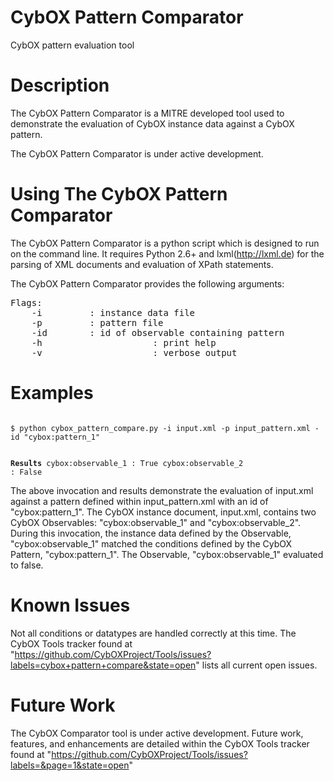 CybOX Pattern Comparator
========================
CybOX pattern evaluation tool

Description
===========
The CybOX Pattern Comparator is a MITRE developed tool used to demonstrate the evaluation
of CybOX instance data against a CybOX pattern. 

The CybOX Pattern Comparator is under active development.

Using The CybOX Pattern Comparator
==================================
The CybOX Pattern Comparator is a python script which is designed to run on the command line.
It requires Python 2.6+ and lxml(http://lxml.de) for the parsing of XML documents and evaluation 
of XPath statements.

The CybOX Pattern Comparator provides the following arguments:
<pre>
Flags:
    -i  <input_file>       : instance data file
    -p  <input_file>       : pattern file
    -id <pattern_id>       : id of observable containing pattern
    -h                     : print help
    -v                     : verbose output
</pre>

Examples
========
<code>
$ python cybox_pattern_compare.py -i input.xml -p input_pattern.xml -id "cybox:pattern_1"

__Results__
cybox:observable_1 : True
cybox:observable_2 : False
</code>

The above invocation and results demonstrate the evaluation of input.xml against a pattern
defined within input_pattern.xml with an id of "cybox:pattern_1". The CybOX instance 
document, input.xml, contains two CybOX Observables: "cybox:observable_1" and "cybox:observable_2".
During this invocation, the instance data defined by the Observable, "cybox:observable_1"
matched the conditions defined by the CybOX Pattern, "cybox:pattern_1". The Observable,
"cybox:observable_1" evaluated to false.

Known Issues
============
Not all conditions or datatypes are handled correctly at this time. The CybOX Tools tracker
found at "https://github.com/CybOXProject/Tools/issues?labels=cybox+pattern+compare&state=open"
lists all current open issues.

Future Work
===========
The CybOX Comparator tool is under active development. Future work, features, and enhancements
are detailed within the CybOX Tools tracker found at 
"https://github.com/CybOXProject/Tools/issues?labels=&page=1&state=open"




